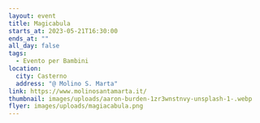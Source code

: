 ```yaml
---
layout: event
title: Magicabula
starts_at: 2023-05-21T16:30:00
ends_at: ""
all_day: false
tags:
  - Evento per Bambini
location:
  city: Casterno
  address: "@ Molino S. Marta"
link: https://www.molinosantamarta.it/
thumbnail: images/uploads/aaron-burden-1zr3wnstnvy-unsplash-1-.webp
flyer: images/uploads/magiacabula.png
---
```

